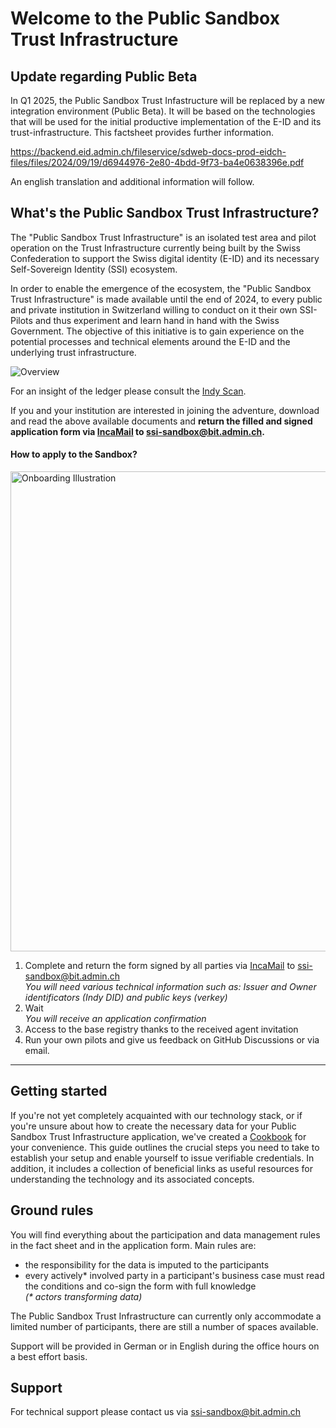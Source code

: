 # Welcome to the Public Sandbox Trust Infrastructure

## Update regarding Public Beta
In Q1 2025, the Public Sandbox Trust Infastructure will be replaced by a new integration environment (Public Beta). It will be based on the technologies that will be used for the initial productive implementation of the E-ID and its trust-infrastructure. This factsheet provides further information.

https://backend.eid.admin.ch/fileservice/sdweb-docs-prod-eidch-files/files/2024/09/19/d6944976-2e80-4bdd-9f73-ba4e0638396e.pdf

An english translation and additional information will follow.



## What's the Public Sandbox Trust Infrastructure?
The "Public Sandbox Trust Infrastructure" is an isolated test area and pilot operation on the Trust Infrastructure currently being built by the Swiss Confederation to support the Swiss digital identity (E-ID) and its necessary Self-Sovereign Identity (SSI) ecosystem.

In order to enable the emergence of the ecosystem, the "Public Sandbox Trust Infrastructure" is made available until the end of 2024, to every public and private institution in Switzerland willing to conduct on it their own SSI-Pilots and thus experiment and learn hand in hand with the Swiss Government. The objective of this initiative is to gain experience on the potential processes and technical elements around the E-ID and the underlying trust infrastructure.

![Overview](images/overview_sandbox.jpg)

For an insight of the ledger please consult the [Indy Scan](https://explorer.sandbox.ssi.ch/).

If you and your institution are interested in joining the adventure, download and read the above available documents and **return the filled and signed application form via  [IncaMail](https://www.incamail.com/) to ssi-sandbox@bit.admin.ch.**


#### How to apply to the Sandbox?

<img src="images/PS_onboarding-process-illustration.jpg" alt="Onboarding Illustration" title="Onboarding Illustration" width=768>

1. Complete and return the form signed by all parties via [IncaMail](https://www.incamail.com/) to ssi-sandbox@bit.admin.ch  
*You will need various technical information such as: Issuer and Owner identificators (Indy DID) and public keys (verkey)*
3. Wait  
*You will receive an application confirmation*
5. Access to the base registry thanks to the received agent invitation
6. Run your own pilots and give us feedback on GitHub Discussions or via email.

- - - -

## Getting started
If you're not yet completely acquainted with our technology stack, or if you're unsure about how to create the necessary data for your
Public Sandbox Trust Infrastructure application, we've created a [Cookbook](cookbook) for your convenience. This guide outlines the crucial steps you need
to take to establish your setup and enable yourself to issue verifiable credentials. In addition, it includes a collection of beneficial links 
as useful resources for understanding the technology and its associated concepts.

## Ground rules
You will find everything about the participation and data management rules in the fact sheet and in the application form. Main rules are:

* the responsibility for the data is imputed to the participants 
* every actively* involved party in a participant's business case must read the conditions and co-sign the form with full knowledge  
*(\* actors transforming data)*

The Public Sandbox Trust Infrastructure can currently only accommodate a limited number of participants, there are still a number of spaces available.

Support will be provided in German or in English during the office hours on a best effort basis.

## Support
For technical support please contact us via ssi-sandbox@bit.admin.ch
